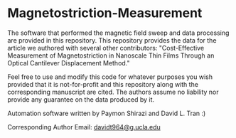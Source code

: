 # Magnetostriction-Measurement
The software that performed the magnetic field sweep and data processing are provided in this repository. This repository provides the data for the article we authored with several other contributors: 
"Cost-Effective Measurement of Magnetostriction in Nanoscale Thin Films Through an Optical Cantilever Displacement Method."

Feel free to use and modify this code for whatever purposes you wish provided that it is not-for-profit and this repository along with the corresponding manuscript are cited. The authors assume no liability nor provide any guarantee on the data produced by it. 

Automation software written by Paymon Shirazi and David L. Tran :)

Corresponding Author Email: davidt964@g.ucla.edu
